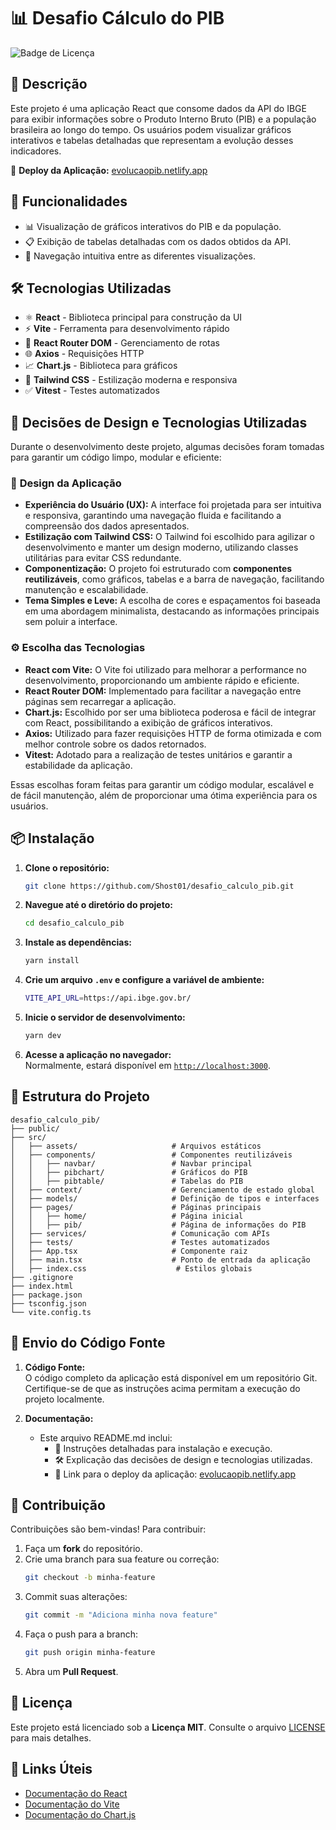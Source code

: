 # 📊 Desafio Cálculo do PIB  

![Badge de Licença](https://img.shields.io/badge/licença-MIT-blue.svg)  

## 📖 Descrição  

Este projeto é uma aplicação React que consome dados da API do IBGE para exibir informações sobre o Produto Interno Bruto (PIB) e a população brasileira ao longo do tempo. Os usuários podem visualizar gráficos interativos e tabelas detalhadas que representam a evolução desses indicadores.  

🔗 **Deploy da Aplicação:** [evolucaopib.netlify.app](https://evolucaopib.netlify.app/)  

## 🚀 Funcionalidades  

- 📊 Visualização de gráficos interativos do PIB e da população.  
- 📋 Exibição de tabelas detalhadas com os dados obtidos da API.  
- 🔄 Navegação intuitiva entre as diferentes visualizações.  

## 🛠 Tecnologias Utilizadas  

- ⚛️ **React** - Biblioteca principal para construção da UI  
- ⚡ **Vite** - Ferramenta para desenvolvimento rápido  
- 🔀 **React Router DOM** - Gerenciamento de rotas  
- 🌐 **Axios** - Requisições HTTP  
- 📈 **Chart.js** - Biblioteca para gráficos  
- 🎨 **Tailwind CSS** - Estilização moderna e responsiva  
- ✅ **Vitest** - Testes automatizados  

## 🎨 Decisões de Design e Tecnologias Utilizadas  

Durante o desenvolvimento deste projeto, algumas decisões foram tomadas para garantir um código limpo, modular e eficiente:  

### 📌 **Design da Aplicação**  

- **Experiência do Usuário (UX):** A interface foi projetada para ser intuitiva e responsiva, garantindo uma navegação fluida e facilitando a compreensão dos dados apresentados.  
- **Estilização com Tailwind CSS:** O Tailwind foi escolhido para agilizar o desenvolvimento e manter um design moderno, utilizando classes utilitárias para evitar CSS redundante.  
- **Componentização:** O projeto foi estruturado com **componentes reutilizáveis**, como gráficos, tabelas e a barra de navegação, facilitando manutenção e escalabilidade.  
- **Tema Simples e Leve:** A escolha de cores e espaçamentos foi baseada em uma abordagem minimalista, destacando as informações principais sem poluir a interface.  

### ⚙️ **Escolha das Tecnologias**  

- **React com Vite:** O Vite foi utilizado para melhorar a performance no desenvolvimento, proporcionando um ambiente rápido e eficiente.  
- **React Router DOM:** Implementado para facilitar a navegação entre páginas sem recarregar a aplicação.  
- **Chart.js:** Escolhido por ser uma biblioteca poderosa e fácil de integrar com React, possibilitando a exibição de gráficos interativos.  
- **Axios:** Utilizado para fazer requisições HTTP de forma otimizada e com melhor controle sobre os dados retornados.  
- **Vitest:** Adotado para a realização de testes unitários e garantir a estabilidade da aplicação.  

Essas escolhas foram feitas para garantir um código modular, escalável e de fácil manutenção, além de proporcionar uma ótima experiência para os usuários.  

## 📦 Instalação  

1. **Clone o repositório:**  
   ```bash
   git clone https://github.com/Shost01/desafio_calculo_pib.git
   ```
2. **Navegue até o diretório do projeto:**  
   ```bash
   cd desafio_calculo_pib
   ```
3. **Instale as dependências:**  
   ```bash
   yarn install
   ```
4. **Crie um arquivo `.env` e configure a variável de ambiente:**  
   ```bash
   VITE_API_URL=https://api.ibge.gov.br/
   ```
5. **Inicie o servidor de desenvolvimento:**  
   ```bash
   yarn dev
   ```
6. **Acesse a aplicação no navegador:**  
   Normalmente, estará disponível em [`http://localhost:3000`](http://localhost:3000).  

## 📂 Estrutura do Projeto  

```
desafio_calculo_pib/
├── public/
├── src/
│   ├── assets/                     # Arquivos estáticos  
│   ├── components/                 # Componentes reutilizáveis  
│   │   ├── navbar/                 # Navbar principal  
│   │   ├── pibchart/               # Gráficos do PIB  
│   │   ├── pibtable/               # Tabelas do PIB  
│   ├── context/                    # Gerenciamento de estado global  
│   ├── models/                     # Definição de tipos e interfaces  
│   ├── pages/                      # Páginas principais  
│   │   ├── home/                   # Página inicial  
│   │   ├── pib/                    # Página de informações do PIB  
│   ├── services/                   # Comunicação com APIs  
│   ├── tests/                      # Testes automatizados  
│   ├── App.tsx                     # Componente raiz  
│   ├── main.tsx                    # Ponto de entrada da aplicação  
│   ├── index.css                    # Estilos globais  
├── .gitignore  
├── index.html  
├── package.json  
├── tsconfig.json  
└── vite.config.ts  
```

## 📜 Envio do Código Fonte  

1. **Código Fonte:**  
   O código completo da aplicação está disponível em um repositório Git. Certifique-se de que as instruções acima permitam a execução do projeto localmente.  

2. **Documentação:**  
   - Este arquivo README.md inclui:  
     - 📌 Instruções detalhadas para instalação e execução.  
     - 🛠 Explicação das decisões de design e tecnologias utilizadas.  
     - 🔗 Link para o deploy da aplicação: [evolucaopib.netlify.app](https://evolucaopib.netlify.app/)  

## 🤝 Contribuição  

Contribuições são bem-vindas! Para contribuir:  

1. Faça um **fork** do repositório.  
2. Crie uma branch para sua feature ou correção:  
   ```bash
   git checkout -b minha-feature
   ```
3. Commit suas alterações:  
   ```bash
   git commit -m "Adiciona minha nova feature"
   ```
4. Faça o push para a branch:  
   ```bash
   git push origin minha-feature
   ```
5. Abra um **Pull Request**.  

## 📜 Licença  

Este projeto está licenciado sob a **Licença MIT**. Consulte o arquivo [LICENSE](LICENSE) para mais detalhes.  

## 🔗 Links Úteis  

- [Documentação do React](https://react.dev/)  
- [Documentação do Vite](https://vitejs.dev/)  
- [Documentação do Chart.js](https://www.chartjs.org/docs/latest/)  
